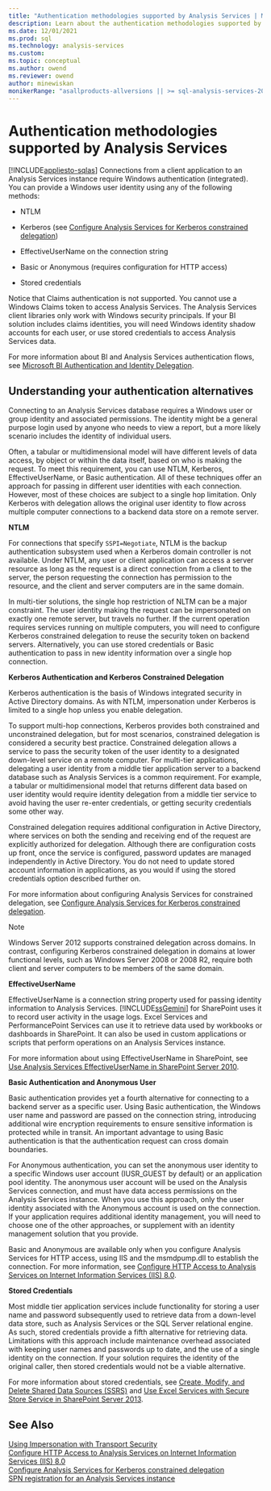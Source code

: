 ```yaml
---
title: "Authentication methodologies supported by Analysis Services | Microsoft Docs"
description: Learn about the authentication methodologies supported by SQL Server Analysis Services. Claims authentication is not supported.
ms.date: 12/01/2021
ms.prod: sql
ms.technology: analysis-services
ms.custom:
ms.topic: conceptual
ms.author: owend
ms.reviewer: owend
author: minewiskan
monikerRange: "asallproducts-allversions || >= sql-analysis-services-2016"
---
```

# Authentication methodologies supported by Analysis Services
[!INCLUDE[appliesto-sqlas](../includes/appliesto-sqlas.md)]
  Connections from a client application to an Analysis Services instance require Windows authentication (integrated). You can provide a Windows user identity using any of the following methods:  
  
-   NTLM  
  
-   Kerberos (see [Configure Analysis Services for Kerberos constrained delegation](../../analysis-services/instances/configure-analysis-services-for-kerberos-constrained-delegation.md))  
  
-   EffectiveUserName on the connection string  
  
-   Basic or Anonymous (requires configuration for HTTP access)  
  
-   Stored credentials  
  
 Notice that Claims authentication is not supported. You cannot use a Windows Claims token to access Analysis Services. The Analysis Services client libraries only work with Windows security principals. If your BI solution includes claims identities, you will need Windows identity shadow accounts for each user, or use stored credentials to access Analysis Services data.  
  
 For more information about BI and Analysis Services authentication flows, see [Microsoft BI Authentication and Identity Delegation](/previous-versions/sql/sql-server-2012/dn186184(v=msdn.10)).  
  
##  <a name="bkmk_auth"></a> Understanding your authentication alternatives  
 Connecting to an Analysis Services database requires a Windows user or group identity and associated permissions. The identity might be a general purpose login used by anyone who needs to view a report, but a more likely scenario includes the identity of individual users.  
  
 Often, a tabular or multidimensional model will have different levels of data access, by object or within the data itself, based on who is making the request. To meet this requirement, you can use NTLM, Kerberos, EffectiveUserName, or Basic authentication. All of these techniques offer an approach for passing in different user identities with each connection. However, most of these choices are subject to a single hop limitation. Only Kerberos with delegation allows the original user identity to flow across multiple computer connections to a backend data store on a remote server.  
  
 **NTLM**  
  
 For connections that specify `SSPI=Negotiate`, NTLM is the backup authentication subsystem used when a Kerberos domain controller is not available. Under NTLM, any user or client application can access a server resource as long as the request is a direct connection from a client to the server, the person requesting the connection has permission to the resource, and the client and server computers are in the same domain.  
  
 In multi-tier solutions, the single hop restriction of NLTM can be a major constraint. The user identity making the request can be impersonated on exactly one remote server, but travels no further. If the current operation requires services running on multiple computers, you will need to configure Kerberos constrained delegation to reuse the security token on backend servers. Alternatively, you can use stored credentials or Basic authentication to pass in new identity information over a single hop connection.  
  
 **Kerberos Authentication and Kerberos Constrained Delegation**  
  
 Kerberos authentication is the basis of Windows integrated security in Active Directory domains. As with NTLM, impersonation under Kerberos is limited to a single hop unless you enable delegation.  
  
 To support multi-hop connections, Kerberos provides both constrained and unconstrained delegation, but for most scenarios, constrained delegation is considered a security best practice. Constrained delegation allows a service to pass the security token of the user identity to a designated down-level service on a remote computer. For multi-tier applications, delegating a user identity from a middle tier application server to a backend database such as Analysis Services is a common requirement. For example, a tabular or multidimensional model that returns different data based on user identity would require identity delegation from a middle tier service to avoid having the user re-enter credentials, or getting security credentials some other way.  
  
 Constrained delegation requires additional configuration in Active Directory, where services on both the sending and receiving end of the request are explicitly authorized for delegation. Although there are configuration costs up front, once the service is configured, password updates are managed independently in Active Directory. You do not need to update stored account information in applications, as you would if using the stored credentials option described further on.  
  
 For more information about configuring Analysis Services for constrained delegation, see [Configure Analysis Services for Kerberos constrained delegation](../../analysis-services/instances/configure-analysis-services-for-kerberos-constrained-delegation.md).  
  
> [!NOTE]  
>  Windows Server 2012 supports constrained delegation across domains. In contrast, configuring Kerberos constrained delegation in domains at lower functional levels, such as Windows Server 2008 or 2008 R2, require both client and server computers to be members of the same domain.  
  
 **EffectiveUserName**  
  
 EffectiveUserName is a connection string property used for passing identity information to Analysis Services. [!INCLUDE[ssGemini](../includes/ssgemini-md.md)] for SharePoint uses it to record user activity in the usage logs. Excel Services and PerformancePoint Services can use it to retrieve data used by workbooks or dashboards in SharePoint. It can also be used in custom applications or scripts that perform operations on an Analysis Services instance.  
  
 For more information about using EffectiveUserName in SharePoint, see [Use Analysis Services EffectiveUserName in SharePoint Server 2010](/SharePoint/administration/use-analysis-services-effectiveusername-in-sharepoint-server).  
  
 **Basic Authentication and Anonymous User**  
  
 Basic authentication provides yet a fourth alternative for connecting to a backend server as a specific user. Using Basic authentication, the Windows user name and password are passed on the connection string, introducing additional wire encryption requirements to ensure sensitive information is protected while in transit. An important advantage to using Basic authentication is that the authentication request can cross domain boundaries.  
  
 For Anonymous authentication, you can set the anonymous user identity to a specific Windows user account (IUSR_GUEST by default) or an application pool identity. The anonymous user account will be used on the Analysis Services connection, and must have data access permissions on the Analysis Services instance. When you use this approach, only the user identity associated with the Anonymous account is used on the connection. If your application requires additional identity management, you will need to choose one of the other approaches, or supplement with an identity management solution that you provide.  
  
 Basic and Anonymous are available only when you configure Analysis Services for HTTP access, using IIS and the msmdpump.dll to establish the connection. For more information, see [Configure HTTP Access to Analysis Services on Internet Information Services &#40;IIS&#41; 8.0](../../analysis-services/instances/configure-http-access-to-analysis-services-on-iis-8-0.md).  
  
 **Stored Credentials**  
  
 Most middle tier application services include functionality for storing a user name and password subsequently used to retrieve data from a down-level data store, such as Analysis Services or the SQL Server relational engine. As such, stored credentials provide a fifth alternative for retrieving data. Limitations with this approach include maintenance overhead associated with keeping user names and passwords up to date, and the use of a single identity on the connection. If your solution requires the identity of the original caller, then stored credentials would not be a viable alternative.  
  
 For more information about stored credentials, see [Create, Modify, and Delete Shared Data Sources &#40;SSRS&#41;](/sql/reporting-services/report-data/create-modify-and-delete-shared-data-sources-ssrs) and [Use Excel Services with Secure Store Service in SharePoint Server 2013](/SharePoint/administration/use-excel-services-with-secure-store).  
  
## See Also  
 [Using Impersonation with Transport Security](/dotnet/framework/wcf/feature-details/using-impersonation-with-transport-security)   
 [Configure HTTP Access to Analysis Services on Internet Information Services &#40;IIS&#41; 8.0](../../analysis-services/instances/configure-http-access-to-analysis-services-on-iis-8-0.md)   
 [Configure Analysis Services for Kerberos constrained delegation](../../analysis-services/instances/configure-analysis-services-for-kerberos-constrained-delegation.md)   
 [SPN registration for an Analysis Services instance](../../analysis-services/instances/spn-registration-for-an-analysis-services-instance.md)   
  
